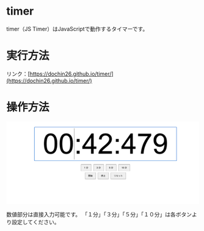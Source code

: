 # timer
timer（JS Timer）はJavaScriptで動作するタイマーです。

# 実行方法
リンク：[https://dochin26.github.io/timer/](https://dochin26.github.io/timer/)

# 操作方法

![トップ画面](./index.png "トップ画面")

数値部分は直接入力可能です。
「１分」「３分」「５分」「１０分」は各ボタンより設定してください。
